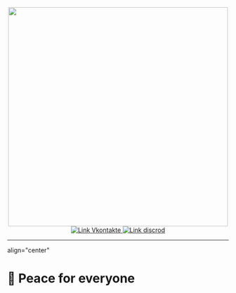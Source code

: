 <div id="header" align="center">
    <img src="https://n1s1.hsmedia.ru/ca/4f/5f/ca4f5f1ddb590b99f6d149ec7de5e619/500x195_0xac120002_8750934841540477179.gif" width="500">
    <div id="badges">
        <a href="https://vk.com/korsun112">
            <img src="https://img.shields.io/badge/VK-green?style=for-the-badge&logo=VK&logoColor=white" alt="Link Vkontakte">
        </a>
        <a href="https://discord.gg/jqFuwv96V6">
            <img src="https://img.shields.io/badge/Discord-green?style=for-the-badge&logo=Discord&logoColor=white" alt="Link discrod">
        </a>
    </div>
    <img src="https://komarev.com/ghpvc/?username=Korsun112&style=flat-square&color=green" alt=""/>
</div>

---
align="center"
# :blossom: Peace for everyone